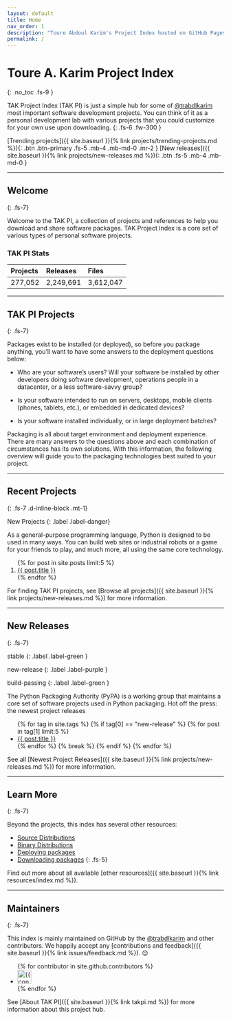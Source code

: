 ```yaml
---
layout: default
title: Home
nav_order: 1
description: "Toure Abdoul Karim's Project Index hosted on GitHub Pages."
permalink: /
---
```


# Toure A. Karim Project Index
{: .no_toc .fs-9 }

TAK Project Index (TAK PI) is just a simple hub for some of <a href="https://github.com/trabdlkarim" target="_blank">@trabdlkarim</a> most important software development projects. You can think of it as a personal development lab  with various projects that you could customize for your own use upon downloading.
{: .fs-6 .fw-300 }

[Trending projects]({{ site.baseurl }}{% link projects/trending-projects.md %}){: .btn .btn-primary .fs-5 .mb-4 .mb-md-0 .mr-2 } [New releases]({{ site.baseurl }}{% link projects/new-releases.md %}){: .btn .fs-5 .mb-4 .mb-md-0 }

---

## <i class="fas fa-hand-holding-heart" arial-hidden="true"></i> Welcome 
{: .fs-7}

Welcome to the TAK PI, a collection of projects and references to help you download and share software packages. TAK Project Index is a core set of various types of personal software projects.

### TAK PI Stats

| Projects | Releases  | Files     |
|:---------|:----------|:----------|
| 277,052  | 2,249,691 | 3,612,047 |

---

## <i class="fas fa-th-list" arial-hidden="true"></i> TAK PI Projects
{: .fs-7}

Packages exist to be installed (or deployed), so before you package anything, you’ll want to have some answers to the deployment questions below:

- Who are your software’s users? Will your software be installed by other developers doing software development, operations people in a datacenter, or a less software-savvy group?

- Is your software intended to run on servers, desktops, mobile clients (phones, tablets, etc.), or embedded in dedicated devices?

- Is your software installed individually, or in large deployment batches?

Packaging is all about target environment and deployment experience. There are many answers to the questions above and each combination of circumstances has its own solutions. With this information, the following overview will guide you to the packaging technologies best suited to your project.

---

## <i class="fas fa-archive" arial-hidden="true"></i> Recent Projects
{: .fs-7 .d-inline-block .mt-1}

New Projects 
{: .label .label-danger}

As a general-purpose programming language, Python is designed to be used in many ways. You can build web sites or industrial robots or a game for your friends to play, and much more, all using the same core technology.

  <ol class=".fs-5">
  {% for post in site.posts limit:5 %}
    <li >
        <a href="{{ site.url }}{{ post.url }}">
         <i class="fas fa-file-archive" arial-hidden="true"></i> {{ post.title }}
        </a>
   </li> 
  {% endfor %}
  </ol>

For finding TAK PI projects, see [Browse all projects]({{ site.baseurl }}{% link projects/new-releases.md %}) for more information.

---

## <i class="fas fa-cubes" arial-hidden="true"></i> New Releases
{: .fs-7}

stable
{: .label .label-green }

new-release
{: .label .label-purple }

build-passing
{: .label .label-green }


The Python Packaging Authority (PyPA) is a working group that maintains a core set of software projects used in Python packaging.
Hot off the press: the newest project releases
<ul class=".fs-5">
  {% for tag in site.tags %}
      {% if tag[0] == "new-release" %}
          {% for post in tag[1] limit:5 %}
            <li >
                <a href="{{ site.url }}{{ post.url }}">
                 <i class="fas fa-cube" arial-hidden="true"></i> {{ post.title }}
                </a>
           </li> 
          {% endfor %}
          {% break %}
      {% endif %}
  {% endfor %}
  </ul>
See all [Newest Project Releases]({{ site.baseurl }}{% link projects/new-releases.md %}) for more information.

---

## <i class="fas fa-info-circle" arial-hidden="true"></i> Learn More
{: .fs-7}

Beyond the projects, this index has several other resources:

- [<i class="fas fa-link" arial-hidden="true"></i> Source Distributions](#some-link)
- [<i class="fas fa-link" arial-hidden="true"></i> Binary Distributions](#some-link)
- [<i class="fas fa-link" arial-hidden="true"></i> Deploying packages](#some-link)
- [<i class="fas fa-link" arial-hidden="true"></i> Downloading packages](#some-link)
{: .fs-5}

Find out more about all available [other resources]({{ site.baseurl }}{% link resources/index.md %}).

---

## <i class="fas fa-users" arial-hidden="true"></i> Maintainers
{: .fs-7}

This index is mainly maintained on GitHub by the <a href="https://github.com/trabdlkarim" target="_blank">@trabdlkarim</a> and other contributors. We happily accept any [contributions and feedback]({{ site.baseurl }}{% link issues/feedback.md %}). 😊

<ul class="list-style-none">
{% for contributor in site.github.contributors %}
  <li class="d-inline-block mr-1">
     <a href="{{ contributor.html_url }}"><img src="{{ contributor.avatar_url }}" width="32" height="32" alt="{{ contributor.login }}"/></a>
  </li>
{% endfor %}
</ul>

<!-- Prepare a container for your calendar. -->
<div class="calendar"></div>
<script>GitHubCalendar(".calendar", "trabdlkarim", { responsive: true, global_stats: false });</script>

See [About TAK PI]({{ site.baseurl }}{% link takpi.md %}) for more information about this project hub.
